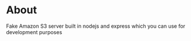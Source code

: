 # About
Fake Amazon S3 server built in nodejs and express which you can use for development purposes
